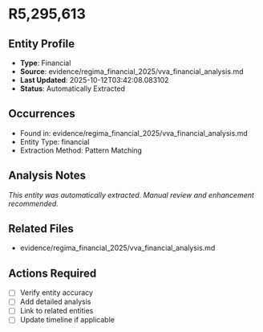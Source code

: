 # R5,295,613

## Entity Profile
- **Type**: Financial
- **Source**: evidence/regima_financial_2025/vva_financial_analysis.md
- **Last Updated**: 2025-10-12T03:42:08.083102
- **Status**: Automatically Extracted

## Occurrences
- Found in: evidence/regima_financial_2025/vva_financial_analysis.md
- Entity Type: financial
- Extraction Method: Pattern Matching

## Analysis Notes
*This entity was automatically extracted. Manual review and enhancement recommended.*

## Related Files
- evidence/regima_financial_2025/vva_financial_analysis.md

## Actions Required
- [ ] Verify entity accuracy
- [ ] Add detailed analysis
- [ ] Link to related entities
- [ ] Update timeline if applicable
